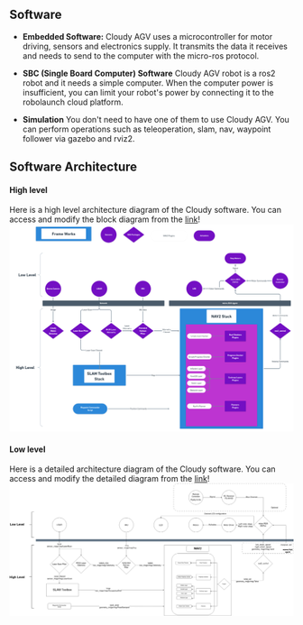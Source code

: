 

## Software

* **Embedded Software:** 
Cloudy AGV uses a microcontroller for motor driving, sensors and electronics supply. It transmits the data it receives and needs to send to the computer with the micro-ros protocol.

* **SBC (Single Board Computer) Software**
Cloudy AGV robot is a ros2 robot and it needs a simple computer. When the computer power is insufficient, you can limit your robot's power by connecting it to the robolaunch cloud platform.
* **Simulation**
You don't need to have one of them to use Cloudy AGV. You can perform operations such as teleoperation, slam, nav, waypoint follower via gazebo and rviz2.

## Software Architecture

#### High level
Here is a high level architecture diagram of the Cloudy software. You can access and modify the block diagram from the [link](https://whimsical.com/LxtNBwNDTjNXYP3EHM6uqS)! 
<img style="background-color:white!important" src="../../images/software_block_diagram.png" alt="detailedsoftwareblockdiagram">

#### Low level
Here is a detailed architecture diagram of the Cloudy software. You can access and modify the detailed diagram from the [link](https://raw.githubusercontent.com/robolaunch/cloudy/main/docs/DetailedSoftwareDiagram.drawio)! 
<img style="background-color:white!important" src="../../images/DetailedSoftwareDiagram.drawio.png" alt="detailedsoftwareblockdiagram">

